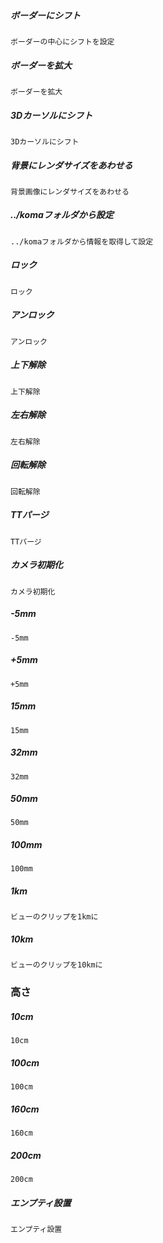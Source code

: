 ##### ボーダーにシフト
    ボーダーの中心にシフトを設定
##### ボーダーを拡大
    ボーダーを拡大
##### 3Dカーソルにシフト
    3Dカーソルにシフト
##### 背景にレンダサイズをあわせる
    背景画像にレンダサイズをあわせる
##### ../komaフォルダから設定
    ../komaフォルダから情報を取得して設定
##### ロック
    ロック
    
##### アンロック
    アンロック
    
##### 上下解除
    上下解除
    
##### 左右解除
    左右解除
    
##### 回転解除
    回転解除
    
##### TTパージ
    TTパージ
##### カメラ初期化
    カメラ初期化
    
##### -5mm
    -5mm
    
##### +5mm
    +5mm
    
##### 15mm
    15mm
    
##### 32mm
    32mm
    
##### 50mm
    50mm
    
##### 100mm
    100mm
    
##### 1km
    ビューのクリップを1kmに
    
##### 10km
    ビューのクリップを10kmに
    
### 高さ
##### 10cm
    10cm
    
##### 100cm
    100cm
    
##### 160cm
    160cm
    
##### 200cm
    200cm
    
##### エンプティ設置
    エンプティ設置
    
